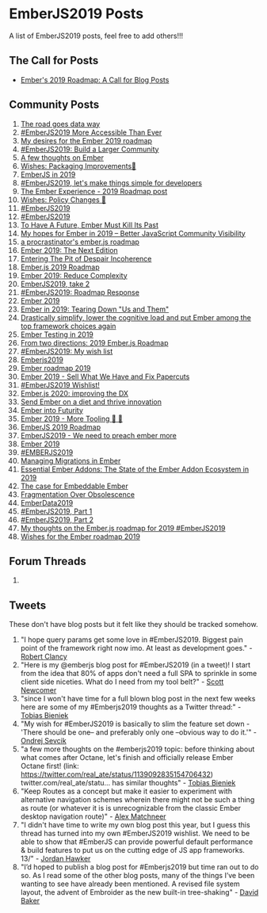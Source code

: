 # EmberJS2019 Posts

A list of EmberJS2019 posts, feel free to add others!!!

## The Call for Posts
- [Ember's 2019 Roadmap: A Call for Blog Posts](https://blog.emberjs.com/2019/05/20/ember-2019-roadmap-call-for-posts.html)

## Community Posts
1. [The road goes data way](http://www.melsumner.com/blog/ember/the-road-goes-data-way/)
1. [#EmberJS2019 More Accessible Than Ever](https://yehudakatz.com/2019/05/20/ember-2019/)
1. [My desires for the Ember 2019 roadmap](https://nullvoxpopuli.com/2019-05-14-ember-2019-roadmap/)
1. [#EmberJS2019: Build a Larger Community](https://crunchingnumbers.live/2019/05/26/emberjs2019-build-a-larger-community/)
1. [A few thoughts on Ember](https://imposter-syndrome.lol/posts/a-few-thoughts-on-ember/)
1. [Wishes: Packaging Improvements🌴](https://www.rwjblue.com/2019/05/30/ember-js-2019-roadmap-wishes-packaging-improvements/)
1. [EmberJS in 2019](https://gokatz.me/blog/emberjs-2019-roadmap/)
1. [#EmberJS2019, let's make things simple for developers](https://siva.dev/ember-2019/)
1. [The Ember Experience - 2019 Roadmap post](https://jenweber.netlify.com/the-ember-experience/)
1. [Wishes: Policy Changes 🧹](https://www.rwjblue.com/2019/05/31/ember-js-2019-roadmap-wishes-policy-changes/)
1. [#EmberJS2019](https://gist.github.com/jacojoubert/abfb45bdc8c4a2a5efdab3b37ed0d060)
1. [#EmberJS2019](https://gist.github.com/lifeart/71c4aa33fc85874d3cc9cdedd2a22684)
1. [To Have A Future, Ember Must Kill Its Past](http://andrewcallahan.com/to-have-a-future-ember-must-kill-its-past/)
1. [My hopes for Ember in 2019 – Better JavaScript Community Visibility](https://www.linkedin.com/pulse/my-hopes-ember-2019-better-javascript-community-visibility-chris-ng/)
1. [a procrastinator's ember.js roadmap](https://www.typedspace.com/2019-ember-js-roadmap/)
1. [Ember 2019: The Next Edition](https://www.pzuraq.com/ember-2019-the-next-edition/)
1. [Entering The Pit of Despair Incoherence](https://gist.github.com/chadhietala/50b977a7d3476069892d351c65af418c)
1. [Ember.js 2019 Roadmap](https://www.cerebris.com/blog/2019/06/04/emberjs-2019/)
1. [Ember 2019: Reduce Complexity](https://gos.si/blog/ember-2019-reduce-complexity/)
1. [EmberJS2019, take 2](http://www.melsumner.com/blog/ember/emberjs2019-take-2/)
1. [#EmberJS2019: Roadmap Response](https://mehulkar.com/blog/2019/06/emberjs2019-roadmap-response/)
1. [Ember 2019](https://gist.github.com/chancancode/ec56a0addf45380853a385694ff0e52b)
1. [Ember in 2019: Tearing Down "Us and Them"](https://www.salsify.com/blog/engineering/ember-in-2019-tearing-down-us-and-them)
1. [Drastically simplify, lower the cognitive load and put Ember among the top framework choices again](https://gist.github.com/frank06/eda33de8858e02ea1bfa4ed8e49766af)
1. [Ember Testing in 2019](https://medium.com/@gauravmunjal_86037/ember-testing-in-2019-e5f5fac0c023)
1. [From two directions: 2019 Ember.js Roadmap](https://www.jrjohnson.dev/posts/2019-05-26-ember-2019)
1. [#EmberJS2019: My wish list](https://medium.com/@abhilashlr/emberjs2019-my-wish-list-c64a99547bff)
1. [Emberjs2019](https://gist.github.com/rajasegar/b958fef06d67e20fe92e621c3f958be3)
1. [Ember roadmap 2019](https://gist.github.com/michaelrkn/249666be12de3374d1f8e49af1ddfdc5)
1. [Ember 2019 - Sell What We Have and Fix Papercuts](https://chris.manson.ie/ember-2019-sell-what-we-have-and-fix-papercuts/)
1. [#EmberJS2019 Wishlist!](https://medium.com/@sarbbottam/emberjs2019-wishlist-ba11a6a3e012)
1. [Ember.js 2020: improving the DX](https://dcyriller.github.io/ember-call-for-blog-posts/)
1. [Send Ember on a diet and thrive innovation](https://dev.to/tschoartschi/send-ember-on-a-diet-and-thrive-innovation-2aef)
1. [Ember into Futurity](http://hangaroundtheweb.com/2019/06/ember-into-futurity/)
1. [Ember 2019 - More Tooling 🔧 🔨](https://alonbukaiblog.netlify.com/ember-2019-more-tooling/)
1. [EmberJS 2019 Roadmap](https://josemarluedke.com/blog/emberjs-2019-roadmap/)
1. [EmberJS2019 - We need to preach ember more](https://gist.github.com/kenigbolo/3503d158858660e2d90fbb6726db2caf)
1. [Ember 2019](https://shipshape.io/blog/ember-2019/)
1. [#EMBERJS2019](http://presentationtier.com/emberjs2019/)
1. [Managing Migrations in Ember](https://www.linkedin.com/pulse/managing-migrations-ember-steve-calvert)
1. [Essential Ember Addons: The State of the Ember Addon Ecosystem in 2019 ](https://0xadada.pub/2019/06/17/essential-ember-addons/)
1. [The case for Embeddable Ember](https://dev.to/dustinsoftware/the-case-for-embeddable-ember-4120)
1. [Fragmentation Over Obsolescence](https://ilyaradchenko.com/fragmentation-over-obsalecence/)
1. [EmberData2019](https://runspired.com/2019/06/17/emberdata2019/)
1. [#EmberJS2019, Part 1](https://www.chriskrycho.com/2019/emberjs2019-part-1.html)
1. [#EmberJS2019, Part 2](https://www.chriskrycho.com/2019/emberjs2019-part-2.html)
1. [My thoughts on the Ember.js roadmap for 2019 #EmberJS2019](https://gist.github.com/neojp/d7b2cdc38a04776cf3e41a6e698fb07e)
1. [Wishes for the Ember roadmap 2019](https://medium.com/@thomas.leperou/wishes-for-the-ember-roadmap-2019-67ec1555bf8e)

## Forum Threads
1.

## Tweets
These don't have blog posts but it felt like they should be tracked somehow.
1. "I hope query params get some love in #EmberJS2019. Biggest pain point of the framework right now imo. At least as development goes." - [Robert Clancy](https://twitter.com/robboclancy/status/1133411097279696902)
1. "Here is my @emberjs blog post for #EmberJS2019 (in a tweet)! I start from the idea that 80% of apps don't need a full SPA to sprinkle in some client side niceties. What do I need from my tool belt?" - [Scott Newcomer](https://twitter.com/puekey/status/1135693033729454080)
1. "since I won't have time for a full blown blog post in the next few weeks here are some of my #Emberjs2019 thoughts as a Twitter thread:" - [Tobias Bieniek](https://twitter.com/TobiasBieniek/status/1135790015177469952)
1. "My wish for #EmberJS2019 is basically to slim the feature set down -
'There should be one– and preferably only one –obvious way to do it.'" - [Ondrej Sevcik](https://twitter.com/ondrejsevcik/status/1138778957178974209)
1. "a few more thoughts on the #emberjs2019 topic: before thinking about what comes after Octane, let's finish and officially release Ember Octane first! (link: https://twitter.com/real_ate/status/1139092835154706432) twitter.com/real_ate/statu… has similar thoughts" - [Tobias Bieniek](https://twitter.com/TobiasBieniek/status/1139100524014395394)
1. "Keep Routes as a concept but make it easier to experiment with alternative navigation schemes wherein there might not be such a thing as route (or whatever it is is unrecognizable from the classic Ember desktop navigation route)" - [Alex Matchneer](https://twitter.com/amatchneer/status/1139242398134018048)
1. "I didn't have time to write my own blog post this year, but I guess this thread has turned into my own #EmberJS2019 wishlist. We need to be able to show that #EmberJS can provide powerful default performance & build features to put us on the cutting edge of JS app frameworks. 13/" - [Jordan Hawker](https://twitter.com/JordanHawker/status/1139811888953319424)
1. "I’d hoped to publish a blog post for #Emberjs2019 but time ran out to do so. As I read some of the other blog posts, many of the things I’ve been wanting to see have already been mentioned. A revised file system layout, the advent of Embroider as the new built-in tree-shaking" - [David Baker](https://twitter.com/acorncom/status/1140456701318987776)
